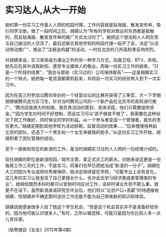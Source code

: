# 实习达人,从大一开始

她的第一份实习工作是人人网的校园代理，工作内容就是贴海报、散发宣传单，吸引同学注册。做了一段时间之后，胡婧认为“所有的学校对商业的东西都是抵触的，而且贴海报、散发宣传单的推广方式太过时了”。她把这个想法和人人网负责与自己接洽的人交流了，最后还联合其他学校的校园代理一起开了会，决定“以活动带动推广”，推出了“注册送鸡腿”的活动，一时在北京的几所高校里反响热烈。 

对胡婧来说，实习渐渐成为课业之外的另一种学习方式，凤凰卫视、BTV、央视，她先后在其中汲取新知，感受专业媒体人的敬业。而每一份实习工作的结束，“只是一个阶段的结束”，“我会与那些（实习过的）公司保持联系”——这是胡婧实习的一个特点，她把每一笔资源都累积起来，并将前一次实习的经验带入到下一次实习中。 

因为在高三时参加过腾讯举办的一个经营论坛的比赛并获得了三等奖，大一下学期胡婧被腾讯选为实习生，针对当时腾讯公司的一个新产品在北京市的高校进行推广。“腾讯给我很大的权限，我负责活动的策划、具体流程，他们只需要提供资金。”“因为学生的时间不好控制，而且实习可以‘说不做就不做了’，我需要在这种状况下把工作做好，同时保证同学的利益。从一个参与者变成一个管理者，肩负的责任更大。”胡婧定期到其他学校为活动排期，监督活动的效果……“后来慢慢培养起北京的团队，还选了一个男生和一个女生来做我的助手。”从这份实习工作开始，胡婧积累了团队管理的经验。 

至于一直做到现在的新浪的工作，是当时胡婧实习过的人人网的一位经理介绍的。 

现在胡婧的职位是新浪校园／城市主管，拿正式员工的薪水，对她来说这更是一份每周工作三天的工作，不是实习，同事们也早已把她当成“新浪的一分子”。胡婧在大三时因为专业成绩优秀被保研，她决定继续留在学校，“可能专业上会有变化，这几年的实习让我发现了自己更擅长什么，也许会去学习经济类或者管理类的专业”。她相信既然本科时都可以安排时间应对工作，读研时课业负担不那么重，就更不在话下。虽然新浪承诺研究生毕业后，他们将以“北京户口+高薪”的待遇接收胡婧，但胡婧并不确定那时这份工作还能不能为自己带来新的知识和体验。 

胡婧说她感谢很多人给了她这个学生机会，“但是这个机会其实并不是准备好给你的，因为他可能认识很多人。”有时，之所以被选择，可能只是因为你比别人多一点儿责任感。 

（纸卷摘自《女友》2012年第4期）